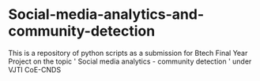 # Social-media-analytics-and-community-detection
This is a repository of python scripts as a submission for Btech Final Year Project on the topic ' Social media analytics - community detection ' under VJTI CoE-CNDS
